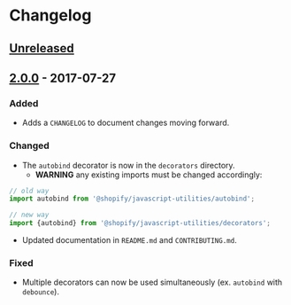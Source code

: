 # Changelog
## [Unreleased]

## [2.0.0] - 2017-07-27
### Added
- Adds a `CHANGELOG` to document changes moving forward.

### Changed
- The `autobind` decorator is now in the `decorators` directory.
    - **WARNING** any existing imports must be changed accordingly:
```ts
// old way
import autobind from '@shopify/javascript-utilities/autobind';

// new way
import {autobind} from '@shopify/javascript-utilities/decorators';
```
- Updated documentation in `README.md` and `CONTRIBUTING.md`.

### Fixed
- Multiple decorators can now be used simultaneously (ex. `autobind` with `debounce`).


[Unreleased]: https://github.com/shopify/javascript-utilities/compare/v2.0.0...HEAD
[2.0.0]: https://github.com/shopify/javascript-utilities/compare/v1.1.6...v2.0.0